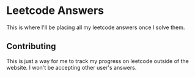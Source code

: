 # Leetcode Answers

This is where I'll be placing all my leetcode answers once I solve them.

## Contributing
This is just a way for me to track my progress on leetcode outside of the website. I won't be accepting other user's answers.